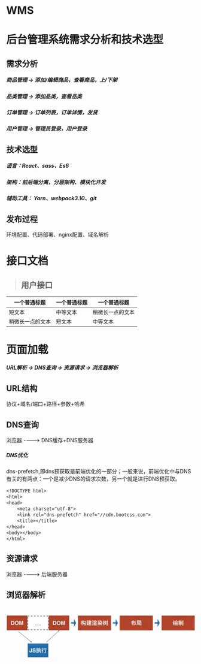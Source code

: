 # WMS

后台管理系统需求分析和技术选型
===
需求分析
---
##### 商品管理 -> 添加/编辑商品，查看商品，上/下架

##### 品类管理 -> 添加品类，查看品类

##### 订单管理 -> 订单列表，订单详情，发货

##### 用户管理 -> 管理员登录，用户登录

技术选型
---
##### 语言：React、sass、Es6
##### 架构：前后端分离，分层架构、模块化开发
##### 辅助工具： Yarn、webpack3.10、git

发布过程
---
环境配置、代码部署、nginx配置、域名解析


接口文档
===
>## 用户接口

| 一个普通标题 | 一个普通标题 | 一个普通标题 |
| ------ | ------ | ------ |
| 短文本 | 中等文本 | 稍微长一点的文本 |
| 稍微长一点的文本 | 短文本 | 中等文本 |


页面加载
===
##### URL解析 -> DNS查询 -> 资源请求 -> 浏览器解析
URL结构
---
协议+域名/端口+路径+参数+哈希

DNS查询
---
浏览器 ----> DNS缓存+DNS服务器
##### DNS优化
dns-prefetch,即dns预获取是前端优化的一部分；一般来说，前端优化中与DNS有关的有两点：一个是减少DNS的请求次数，另一个就是进行DNS预获取。
```
<!DOCTYPE html>
<html>
<head>
    <meta charset="utf-8">
    <link rel="dns-prefetch" href="//cdn.bootcss.com">
    <title></title>
</head>
<body></body>
</html>
```

资源请求
---
浏览器 ----> 后端服务器

浏览器解析
---
<img src="/img/bower.png" alt="图片名称" />

